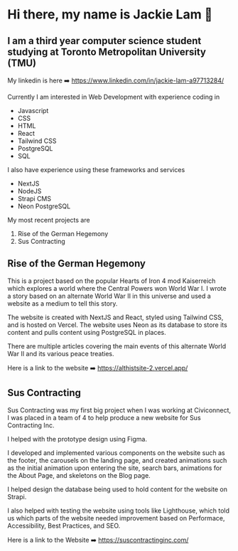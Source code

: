 # Hi there, my name is Jackie Lam 👋

## I am a third year computer science student studying at Toronto Metropolitan University (TMU)

My linkedin is here ➡️ https://www.linkedin.com/in/jackie-lam-a97713284/
 
Currently I am interested in Web Development with experience coding in
- Javascript
- CSS
- HTML
- React
- Tailwind CSS
- PostgreSQL
- SQL

I also have experience using these frameworks and services
- NextJS
- NodeJS
- Strapi CMS
- Neon PostgreSQL

My most recent projects are
1. Rise of the German Hegemony
2. Sus Contracting

## Rise of the German Hegemony
This is a project based on the popular Hearts of Iron 4 mod Kaiserreich which explores a world where the Central Powers won World War I. I wrote a story based on an alternate World War II in this universe and used a website as a medium to tell this story.

The website is created with NextJS and React, styled using Tailwind CSS, and is hosted on Vercel. The website uses Neon as its database to store its content and pulls content using PostgreSQL in places.

There are multiple articles covering the main events of this alternate World War II and its various peace treaties.

Here is a link to the website ➡️ https://althistsite-2.vercel.app/

## Sus Contracting

Sus Contracting was my first big project when I was working at Civiconnect, I was placed in a team of 4 to help produce a new website for Sus Contracting Inc.

I helped with the prototype design using Figma.

I developed and implemented various components on the website such as the footer, the carousels on the landing page, and created animations such as the initial animation upon entering the site, search bars, animations for the About Page, and skeletons on the Blog page.

I helped design the database being used to hold content for the website on Strapi.

I also helped with testing the website using tools like Lighthouse, which told us which parts of the website needed improvement based on Performace, Accessibility, Best Practices, and SEO.

Here is a link to the Website ➡️ https://suscontractinginc.com/
<!--
**jackie-png/jackie-png** is a ✨ _special_ ✨ repository because its `README.md` (this file) appears on your GitHub profile.

Here are some ideas to get you started:

- 🔭 I’m currently working on ...
- 🌱 I’m currently learning ...
- 👯 I’m looking to collaborate on ...
- 🤔 I’m looking for help with ...
- 💬 Ask me about ...
- 📫 How to reach me: ...
- 😄 Pronouns: ...
- ⚡ Fun fact: ...
-->
